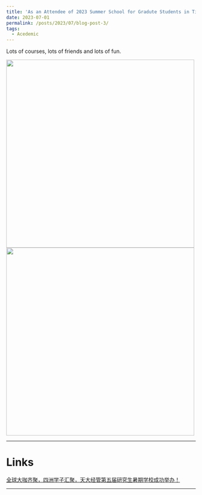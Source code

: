 ```yaml
---
title: 'As an Attendee of 2023 Summer School for Gradute Students in Tianjin University'
date: 2023-07-01
permalink: /posts/2023/07/blog-post-3/
tags:
  - Acedemic
---
```


Lots of courses, lots of friends and lots of fun.

<img width='500' src='/images/20230701-01.jpg'>
<img width='500' src='/images/20230701-02.jpg'>

------ 

Links
======

[全球大咖齐聚，四洲学子汇聚，天大经管第五届研究生暑期学校成功举办！](https://come.tju.edu.cn/info/1012/7611.htm)

------


